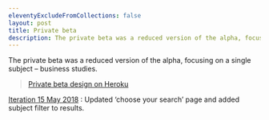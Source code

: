 ```yaml
---
eleventyExcludeFromCollections: false
layout: post
title: Private beta
description: The private beta was a reduced version of the alpha, focusing on a single subject – business studies.
---
```


The private beta was a reduced version of the alpha, focusing on a single subject – business studies.

> [Private beta design on Heroku](https://search-and-compare-beta.herokuapp.com/)

[Iteration 15 May 2018](iteration-may-15)
: Updated ‘choose your search’ page and added subject filter to results.
